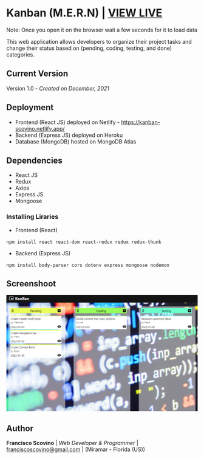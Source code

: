 
# Kanban (M.E.R.N)  |  [VIEW LIVE](https://kanban-scovino.netlify.app/)

Note: Once you open it on the browser wait a few seconds for it to load data

This web application allows developers to organize their project tasks and change their status based on (pending, coding, testing, and done) categories.

## Current Version
Version 1.0 - *Created on December, 2021*

## Deployment

* Frontend (React JS) deployed on Netlify - https://kanban-scovino.netlify.app/
* Backend (Express JS) deployed on Heroku
* Database (MongoDB) hosted on MongoDB Atlas 

## Dependencies

* React JS
* Redux
* Axios
* Express JS
* Mongoose

### Installing Liraries

* Frontend (React)
```
npm install react react-dom react-redux redux redux-thunk
```

* Backend (Express JS)
```
npm install body-parser cors dotenv express mongoose nodemon
```

## Screenshoot

![Screenshoot](https://github.com/fscovino/kanban/blob/main/kanban_screenshot_1.png)

## Author

**Francisco Scovino** | *Web Developer & Programmer* | [franciscoscovino@gmail.com](mailto:franciscoscovino@gmail.com) | (Miramar - Florida (US))

